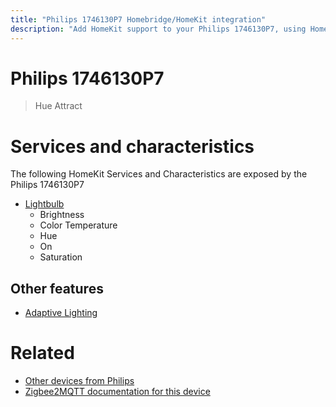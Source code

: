 ```yaml
---
title: "Philips 1746130P7 Homebridge/HomeKit integration"
description: "Add HomeKit support to your Philips 1746130P7, using Homebridge, Zigbee2MQTT and homebridge-z2m."
---
```

<!---
This file has been GENERATED using src/docgen/docgen.ts
DO NOT EDIT THIS FILE MANUALLY!
-->
# Philips 1746130P7
> Hue Attract


# Services and characteristics
The following HomeKit Services and Characteristics are exposed by
the Philips 1746130P7

* [Lightbulb](../../light.md)
  * Brightness
  * Color Temperature
  * Hue
  * On
  * Saturation


## Other features
* [Adaptive Lighting](../../light.md)


# Related
* [Other devices from Philips](../index.md#philips)
* [Zigbee2MQTT documentation for this device](https://www.zigbee2mqtt.io/devices/1746130P7.html)